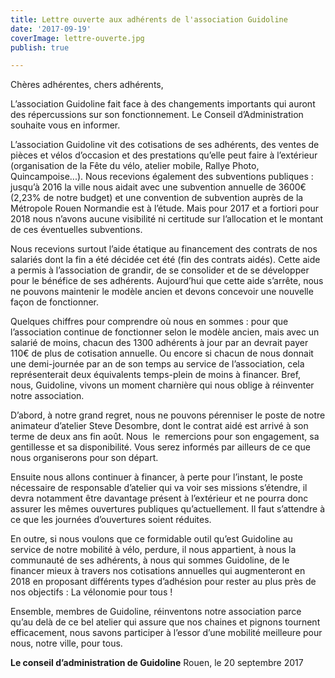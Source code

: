 ```yaml
---
title: Lettre ouverte aux adhérents de l'association Guidoline
date: '2017-09-19'
coverImage: lettre-ouverte.jpg
publish: true

---
```

Chères adhérentes, chers adhérents,

L’association Guidoline fait face à des changements importants qui auront des répercussions sur son fonctionnement. Le Conseil d’Administration souhaite vous en informer.

L’association Guidoline vit des cotisations de ses adhérents, des ventes de pièces et vélos d’occasion et des prestations qu’elle peut faire à l’extérieur (organisation de la Fête du vélo, atelier mobile, Rallye Photo, Quincampoise...). Nous recevions également des subventions publiques : jusqu’à 2016 la ville nous aidait avec une subvention annuelle de 3600€ (2,23% de notre budget) et une convention de subvention auprès de la Métropole Rouen Normandie est à l’étude. Mais pour 2017 et a fortiori pour 2018 nous n’avons aucune visibilité ni certitude sur l’allocation et le montant de ces éventuelles subventions.

Nous recevions surtout l’aide étatique au financement des contrats de nos salariés dont la fin a été décidée cet été (fin des contrats aidés). Cette aide a permis à l’association de grandir, de se consolider et de se développer pour le bénéfice de ses adhérents. Aujourd’hui que cette aide s’arrête, nous ne pouvons maintenir le modèle ancien et devons concevoir une nouvelle façon de fonctionner.

Quelques chiffres pour comprendre où nous en sommes : pour que l’association continue de fonctionner selon le modèle ancien, mais avec un salarié de moins, chacun des 1300 adhérents à jour par an devrait payer 110€ de plus de cotisation annuelle. Ou encore si chacun de nous donnait une demi-journée par an de son temps au service de l’association, cela représenterait deux équivalents temps-plein de moins à financer. Bref, nous, Guidoline, vivons un moment charnière qui nous oblige à réinventer notre association.

D’abord, à notre grand regret, nous ne pouvons pérenniser le poste de notre animateur d’atelier Steve Desombre, dont le contrat aidé est arrivé à son terme de deux ans fin août. Nous  le  remercions pour son engagement, sa gentillesse et sa disponibilité. Vous serez informés par ailleurs de ce que nous organiserons pour son départ.

Ensuite nous allons continuer à financer, à perte pour l’instant, le poste nécessaire de responsable d’atelier qui va voir ses missions s’étendre, il devra notamment être davantage présent à l’extérieur et ne pourra donc assurer les mêmes ouvertures publiques qu’actuellement. Il faut s’attendre à ce que les journées d’ouvertures soient réduites.

En outre, si nous voulons que ce formidable outil qu’est Guidoline au service de notre mobilité à vélo, perdure, il nous appartient, à nous la communauté de ses adhérents, à nous qui sommes Guidoline, de le financer mieux à travers nos cotisations annuelles qui augmenteront en 2018 en proposant différents types d’adhésion pour rester au plus près de nos objectifs : La vélonomie pour tous !

Ensemble, membres de Guidoline, réinventons notre association parce qu’au delà de ce bel atelier qui assure que nos chaines et pignons tournent efficacement, nous savons participer à l’essor d’une mobilité meilleure pour nous, notre ville, pour tous.

**Le conseil d’administration de Guidoline** Rouen, le 20 septembre 2017